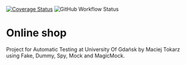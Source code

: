 [![Coverage Status](https://coveralls.io/repos/github/TestowanieAutomatyczneUG/projekt2-tokarzmaciej/badge.svg?t=nsDEX0)](https://coveralls.io/github/TestowanieAutomatyczneUG/projekt2-tokarzmaciej)
![GitHub Workflow Status](https://img.shields.io/github/workflow/status/tokarzmaciej/testing-simple-app-online-shop/Pylint?style=plastic)
# Online shop
Project for Automatic Testing at University Of Gdańsk by Maciej Tokarz
using Fake, Dummy, Spy, Mock and MagicMock.
